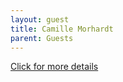 ```yaml
---
layout: guest
title: Camille Morhardt
parent: Guests
---
```



<div class="badge-base LI-profile-badge" data-locale="en_US" data-size="medium" data-theme="light" data-type="VERTICAL" data-vanity="camille-morhardt-448a182" data-version="v1"><a class="badge-base__link LI-simple-link" href="https://www.linkedin.com/in/camille-morhardt-448a182?trk=profile-badge">Click for more details</a></div>


